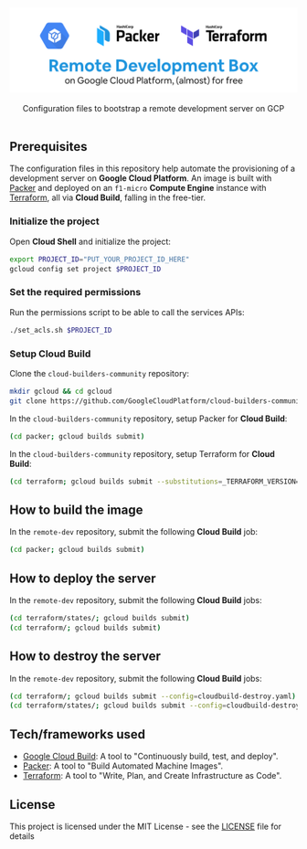 <div align="center">
  <img width="512" src="https://raw.githubusercontent.com/2n3g5c9/remote-dev/master/img/remote-dev_banner.png" alt="remote-dev">
</div>

<br />

<div align="center">Configuration files to bootstrap a remote development server on GCP</div>

<br />

## Prerequisites

The configuration files in this repository help automate the provisioning of a development server on **Google Cloud Platform**. An image is built with [Packer](https://packer.io/) and deployed on an `f1-micro` **Compute Engine** instance with [Terraform](https://www.terraform.io/), all via **Cloud Build**, falling in the free-tier.

### Initialize the project

Open **Cloud Shell** and initialize the project:

```bash
export PROJECT_ID="PUT_YOUR_PROJECT_ID_HERE"
gcloud config set project $PROJECT_ID
```

### Set the required permissions

Run the permissions script to be able to call the services APIs:

```bash
./set_acls.sh $PROJECT_ID
```

### Setup Cloud Build

Clone the `cloud-builders-community` repository:

```bash
mkdir gcloud && cd gcloud
git clone https://github.com/GoogleCloudPlatform/cloud-builders-community.git && cd cloud-builders-community
```

In the `cloud-builders-community` repository, setup Packer for **Cloud Build**:

```bash
(cd packer; gcloud builds submit)
```

In the `cloud-builders-community` repository, setup Terraform for **Cloud Build**:

```bash
(cd terraform; gcloud builds submit --substitutions=_TERRAFORM_VERSION="0.12.29",_TERRAFORM_VERSION_SHA256SUM="872245d9c6302b24dc0d98a1e010aef1e4ef60865a2d1f60102c8ad03e9d5a1d")
```

## How to build the image

In the `remote-dev` repository, submit the following **Cloud Build** job:

```bash
(cd packer; gcloud builds submit)
```

## How to deploy the server

In the `remote-dev` repository, submit the following **Cloud Build** jobs:

```bash
(cd terraform/states/; gcloud builds submit)
(cd terraform/; gcloud builds submit)
```

## How to destroy the server

In the `remote-dev` repository, submit the following **Cloud Build** jobs:

```bash
(cd terraform/; gcloud builds submit --config=cloudbuild-destroy.yaml)
(cd terraform/states/; gcloud builds submit --config=cloudbuild-destroy.yaml)
```

## Tech/frameworks used

- [Google Cloud Build](https://cloud.google.com/cloud-build): A tool to "Continuously build, test, and deploy".
- [Packer](https://www.packer.io): A tool to "Build Automated Machine Images".
- [Terraform](https://www.terraform.io): A tool to "Write, Plan, and Create Infrastructure as Code".

## License

This project is licensed under the MIT License - see the [LICENSE](LICENSE) file for details
